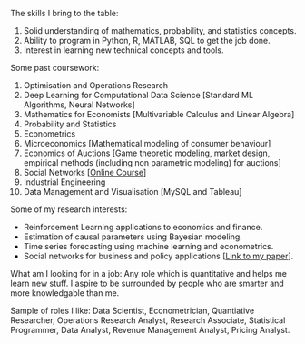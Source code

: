 The skills I bring to the table:  
1) Solid understanding of mathematics, probability, and statistics concepts.  
2) Ability to program in Python, R, MATLAB, SQL to get the job done.  
3) Interest in learning new technical concepts and tools.  
  
Some past coursework:  
1) Optimisation and Operations Research        
2) Deep Learning for Computational Data Science [Standard ML Algorithms, Neural Networks]  
3) Mathematics for Economists [Multivariable Calculus and Linear Algebra]  
4) Probability and Statistics  
5) Econometrics    
6) Microeconomics [Mathematical modeling of consumer behaviour]  
7) Economics of Auctions [Game theoretic modeling, market design, empirical methods (including non parametric modeling) for auctions]  
8) Social Networks [[Online Course](https://www.coursera.org/learn/social-economic-networks)]  
9) Industrial Engineering  
10) Data Management and Visualisation [MySQL and Tableau]  
  
Some of my research interests:  
* Reinforcement Learning applications to economics and finance.  
* Estimation of causal parameters using Bayesian modeling.    
* Time series forecasting using machine learning and econometrics.  
* Social networks for business and policy applications [[Link to my paper](https://ieeexplore.ieee.org/document/8960302)].    

What am I looking for in a job: Any role which is quantitative and helps me learn new stuff. I aspire to be surrounded by people 
who are smarter and more knowledgable than me.  
  
Sample of roles I like: Data Scientist, Econometrician, Quantiative Researcher, Operations Research Analyst, Research Associate, 
Statistical Programmer, Data Analyst, Revenue Management Analyst, Pricing Analyst.
